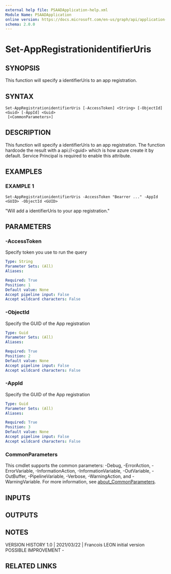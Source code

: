 ```yaml
---
external help file: PSAADApplication-help.xml
Module Name: PSAADApplication
online version: https://docs.microsoft.com/en-us/graph/api/application-addpassword?view=graph-rest-1.0&tabs=http
schema: 2.0.0
---
```


# Set-AppRegistrationidentifierUris

## SYNOPSIS
This function will specify a identifierUris to an app registration.

## SYNTAX

```
Set-AppRegistrationidentifierUris [-AccessToken] <String> [-ObjectId] <Guid> [-AppId] <Guid>
 [<CommonParameters>]
```

## DESCRIPTION
This function will specify a identifierUris to an app registration.
The function hardcode the result with a api://\<guid\> which is how azure create it by default.
Service Principal is required to enable this attribute.

## EXAMPLES

### EXAMPLE 1
```
Set-AppRegistrationidentifierUris -AccessToken "Bearrer ..." -AppId <GUID> -ObjectId <GUID>
```

"Will add a identifierUris to your app registration."

## PARAMETERS

### -AccessToken
Specify token you use to run the query

```yaml
Type: String
Parameter Sets: (All)
Aliases:

Required: True
Position: 1
Default value: None
Accept pipeline input: False
Accept wildcard characters: False
```

### -ObjectId
Specify the GUID of the App registration

```yaml
Type: Guid
Parameter Sets: (All)
Aliases:

Required: True
Position: 2
Default value: None
Accept pipeline input: False
Accept wildcard characters: False
```

### -AppId
Specify the GUID of the App registration

```yaml
Type: Guid
Parameter Sets: (All)
Aliases:

Required: True
Position: 3
Default value: None
Accept pipeline input: False
Accept wildcard characters: False
```

### CommonParameters
This cmdlet supports the common parameters: -Debug, -ErrorAction, -ErrorVariable, -InformationAction, -InformationVariable, -OutVariable, -OutBuffer, -PipelineVariable, -Verbose, -WarningAction, and -WarningVariable. For more information, see [about_CommonParameters](http://go.microsoft.com/fwlink/?LinkID=113216).

## INPUTS

## OUTPUTS

## NOTES
VERSION HISTORY
1.0 | 2021/03/22 | Francois LEON
    initial version
POSSIBLE IMPROVEMENT
    -

## RELATED LINKS
